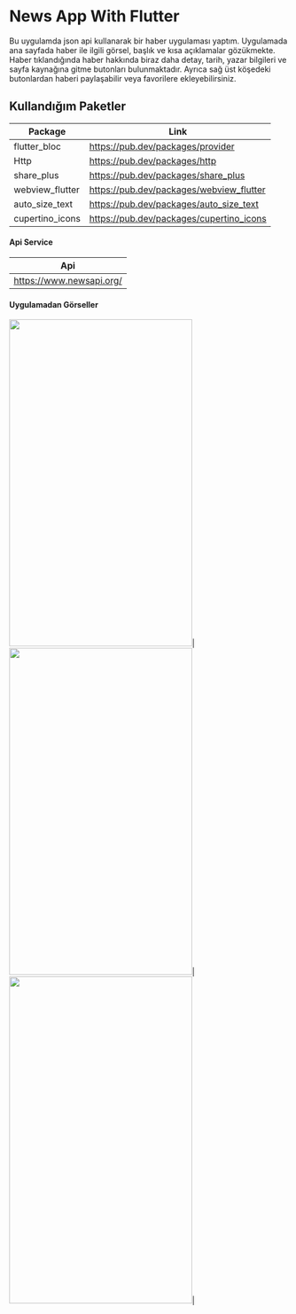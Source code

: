 # News App With Flutter
 Bu uygulamda json api kullanarak bir haber uygulaması yaptım. Uygulamada ana sayfada haber ile ilgili görsel, başlık ve kısa açıklamalar gözükmekte. Haber tıklandığında haber hakkında biraz daha detay, tarih, yazar bilgileri ve sayfa kaynağına gitme butonları bulunmaktadır. Ayrıca sağ üst köşedeki butonlardan 
haberi paylaşabilir veya favorilere ekleyebilirsiniz.
 
 ## Kullandığım Paketler  

|  Package | Link  |
| ------------ | ------------ |
|flutter_bloc   |  https://pub.dev/packages/provider |
|  Http |  https://pub.dev/packages/http |
|share_plus|  https://pub.dev/packages/share_plus |
|webview_flutter|  https://pub.dev/packages/webview_flutter |
|auto_size_text|  https://pub.dev/packages/auto_size_text|
|cupertino_icons|  https://pub.dev/packages/cupertino_icons |

#### Api Service
| Api 
| ------------
|https://www.newsapi.org/  

#### Uygulamadan Görseller
<img src="https://user-images.githubusercontent.com/47521147/188218696-7cca164f-c2e5-4c23-931a-81d3198ccd0b.png" width="330" height="590">|
<img src="https://user-images.githubusercontent.com/47521147/188218718-e13d7524-09cc-4455-834c-b12946a86516.png" width="330" height="590">|
<img src="https://user-images.githubusercontent.com/47521147/188218731-4a9dd75d-d0d1-4279-bffc-a36689476713.png" width="330" height="590">|
